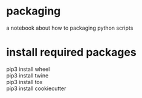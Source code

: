 # packaging
a notebook about how to packaging python scripts

# install required packages
pip3 install wheel</br>
pip3 install twine</br>
pip3 install tox</br>
pip3 install cookiecutter</br>

